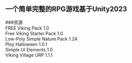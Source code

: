 ## 一个简单完整的RPG游戏基于Unity2023
###资源
</br>
FREE Viking Pack 1.0 </br>
Free Viking Starter Pack 1.0 </br>
Low-Poly Simple Nature Pack 1.24 </br>
Ploy Halloween 1.0.1 </br>
Simple UI Elements 1.0 </br>
Viking Village URP 1.1.1 </br>

